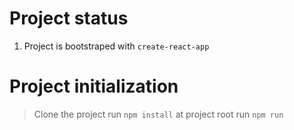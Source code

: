 # Project status

1. Project is bootstraped with `create-react-app`

# Project initialization

> Clone the project
> run `npm install` at project root
> run `npm run`
